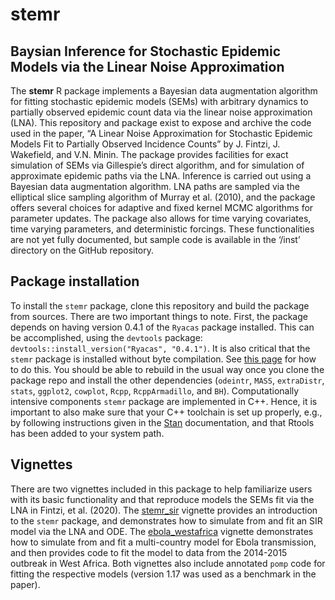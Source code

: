 <!-- README.md is generated from README.Rmd. Please edit that file -->

stemr
=====

Baysian Inference for Stochastic Epidemic Models via the Linear Noise Approximation
-----------------------------------------------------------------------------------

The **stemr** R package implements a Bayesian data augmentation
algorithm for fitting stochastic epidemic models (SEMs) with arbitrary
dynamics to partially observed epidemic count data via the linear noise
approximation (LNA). This repository and package exist to expose and
archive the code used in the paper, “A Linear Noise Approximation for
Stochastic Epidemic Models Fit to Partially Observed Incidence Counts”
by J. Fintzi, J. Wakefield, and V.N. Minin. The package provides
facilities for exact simulation of SEMs via Gillespie’s direct
algorithm, and for simulation of approximate epidemic paths via the LNA.
Inference is carried out using a Bayesian data augmentation algorithm.
LNA paths are sampled via the elliptical slice sampling algorithm of
Murray et al. (2010), and the package offers several choices for
adaptive and fixed kernel MCMC algorithms for parameter updates. The
package also allows for time varying covariates, time varying
parameters, and deterministic forcings. These functionalities are not
yet fully documented, but sample code is available in the ‘/inst’
directory on the GitHub repository.

Package installation
--------------------

To install the `stemr` package, clone this repository and build the
package from sources. There are two important things to note. First, the
package depends on having version 0.4.1 of the `Ryacas` package
installed. This can be accomplished, using the `devtools` package:
`devtools::install_version("Ryacas", "0.4.1")`. It is also critical that
the `stemr` package is installed without byte compilation. See [this
page](https://support.rstudio.com/hc/en-us/articles/200486518-Customizing-Package-Build-Options)
for how to do this. You should be able to rebuild in the usual way once
you clone the package repo and install the other dependencies
(`odeintr`, `MASS`, `extraDistr`, `stats`, `ggplot2`, `cowplot`, `Rcpp`,
`RcppArmadillo`, and `BH`). Computationally intensive components `stemr`
package are implemented in C++. Hence, it is important to also make sure
that your C++ toolchain is set up properly, e.g., by following
instructions given in the
[Stan](https://github.com/stan-dev/rstan/wiki/RStan-Getting-Started)
documentation, and that Rtools has been added to your system path.

Vignettes
---------

There are two vignettes included in this package to help familiarize
users with its basic functionality and that reproduce models the SEMs
fit via the LNA in Fintzi, et al. (2020). The
[stemr\_sir](https://github.com/fintzij/stemr/blob/master/vignettes/stemr_sir.Rmd)
vignette provides an introduction to the `stemr` package, and
demonstrates how to simulate from and fit an SIR model via the LNA and
ODE. The
[ebola\_westafrica](https://github.com/fintzij/stemr/blob/master/vignettes/ebola_westafrica.Rmd)
vignette demonstrates how to simulate from and fit a multi-country model
for Ebola transmission, and then provides code to fit the model to data
from the 2014-2015 outbreak in West Africa. Both vignettes also include
annotated `pomp` code for fitting the respective models (version 1.17
was used as a benchmark in the paper).
